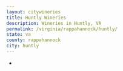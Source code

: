 ```yaml
---
layout: citywineries
title: Huntly Wineries
description: Wineries in Huntly, VA
permalink: /virginia/rappahannock/huntly/
state: va
county: rappahannock
city: huntly
---
```

-
